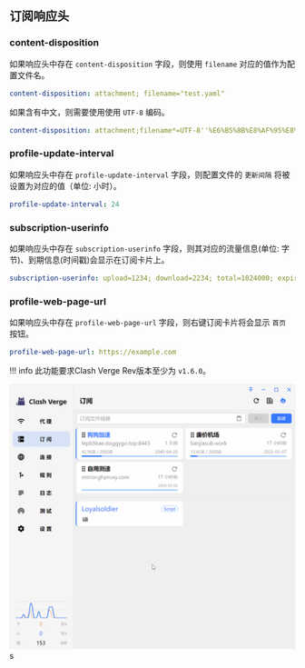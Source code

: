 ## 订阅响应头

### content-disposition

如果响应头中存在 `content-disposition` 字段，则使用 `filename` 对应的值作为配置文件名。

```yaml
content-disposition: attachment; filename="test.yaml"
```

如果含有中文，则需要使用使用 `UTF-8` 编码。

```yaml
content-disposition: attachment;filename*=UTF-8''%E6%B5%8B%E8%AF%95%E8%AE%A2%E9%98%85
```

### profile-update-interval

如果响应头中存在 `profile-update-interval` 字段，则配置文件的 `更新间隔` 将被设置为对应的值（单位: 小时）。

```yaml
profile-update-interval: 24
```

### subscription-userinfo

如果响应头中存在 `subscription-userinfo` 字段，则其对应的流量信息(单位: 字节)、到期信息(时间戳)会显示在订阅卡片上。

```yaml
subscription-userinfo: upload=1234; download=2234; total=1024000; expire=2218532293
```

### profile-web-page-url

如果响应头中存在 `profile-web-page-url` 字段，则右键订阅卡片将会显示 `首页` 按钮。

```yaml
profile-web-page-url: https://example.com
```

<!-- prettier-ignore -->
!!! info
    此功能要求Clash Verge Rev版本至少为 `v1.6.0`。

![profile-web-page-url](../assets/guide/url_scheme/profile_web_page_url.gif)s
